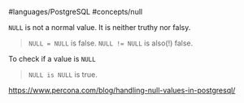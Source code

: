 #languages/PostgreSQL #concepts/null

`NULL` is not a normal value. It is neither truthy nor falsy.

> `NULL = NULL` is false.
> `NULL != NULL` is also(!) false.

To check if a value is `NULL`
> `NULL is NULL` is true.

https://www.percona.com/blog/handling-null-values-in-postgresql/